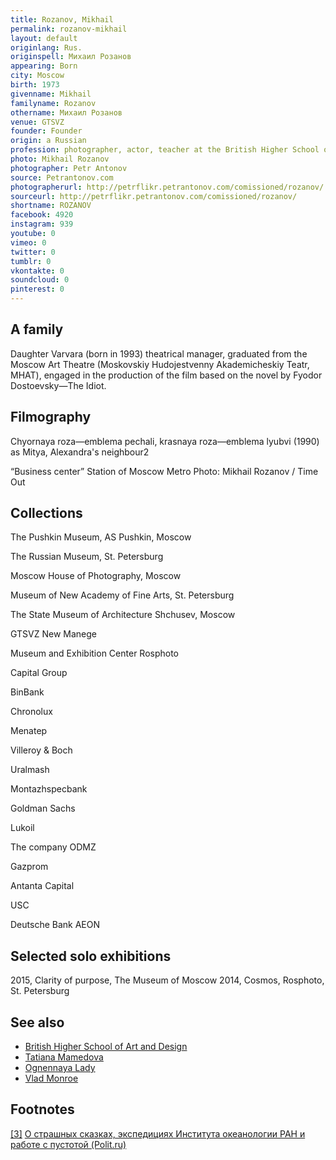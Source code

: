 ```yaml
---
title: Rozanov, Mikhail
permalink: rozanov-mikhail
layout: default
originlang: Rus.
originspell: Михаил Розанов
appearing: Born
city: Moscow
birth: 1973
givenname: Mikhail
familyname: Rozanov
othername: Михаил Розанов
venue: GTSVZ
founder: Founder
origin: a Russian
profession: photographer, actor, teacher at the British Higher School of Art and Design in Moscow
photo: Mikhail Rozanov
photographer: Petr Antonov
source: Petrantonov.com
photographerurl: http://petrflikr.petrantonov.com/comissioned/rozanov/
sourceurl: http://petrflikr.petrantonov.com/comissioned/rozanov/
shortname: ROZANOV
facebook: 4920
instagram: 939
youtube: 0
vimeo: 0
twitter: 0
tumblr: 0
vkontakte: 0
soundcloud: 0
pinterest: 0
---
```


## A family

Daughter Varvara (born in 1993) theatrical manager, graduated from the Moscow Art Theatre (Moskovskiy Hudojestvenny Akademicheskiy Teatr, МHАТ), engaged in the production of the film based on the novel by Fyodor Dostoevsky—The Idiot.

## Filmography

Chyornaya roza—emblema pechali, krasnaya roza—emblema lyubvi (1990) as Mitya, Alexandra's neighbour2

“Business center” Station of Moscow Metro
Photo: Mikhail Rozanov / Time Out

## Collections

The Pushkin Museum, AS Pushkin, Moscow

The Russian Museum, St. Petersburg

Moscow House of Photography, Moscow

Museum of New Academy of Fine Arts, St. Petersburg

The State Museum of Architecture Shchusev, Moscow

GTSVZ New Manege

Museum and Exhibition Center Rosphoto

Capital Group

BinBank

Chronolux

Menatep

Villeroy & Boch

Uralmash

Montazhspecbank

Goldman Sachs

Lukoil

The company ODMZ

Gazprom

Antanta Capital

USC

Deutsche Bank AEON

## Selected solo exhibitions

 2015, Clarity of purpose, The Museum of Moscow
 2014, Cosmos, Rosphoto, St. Petersburg

## See also

+ [British Higher School of Art and Design](index)
+ [Tatiana Mamedova](index)
+ [Ognennaya Lady](index)
+ [Vlad Monroe](index)

## Footnotes

[[3]](#a3) <span id="f3"></span> [О страшных сказках, экспедициях Института океанологии РАН и работе с пустотой (Polit.ru)](http://polit.ru/article/2013/06/21/ps_rozanov/?fbclid=IwAR0YTMoIXIBwyIPeWZ18hxq9-1F0c0U4sCJKIDyaV32U_1pEAoKAuKPgA9M)
